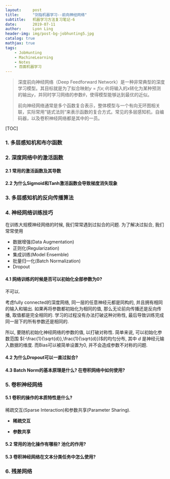```yaml
---
layout:     post
title:      "剑指机器学习--前向神经网络"
subtitle:   机器学习方法复习笔记-6
date:       2019-07-11
author:     Lyon Ling
header-img: img/post-bg-jobhunting5.jpg
catalog: true
mathjax: true
tags:
    - JobHunting
    - MachineLearning
    - Notes
    - 百面机器学习
---
```


> 深度前向神经网络（Deep Feedforward Network）是一种非常典型的深度学习模型。其目标就是为了拟合映射$y=f(x;\theta)$将输入的$x$转化为某种预测的输出$y$，并同时学习网络的参数$\theta$，使得模型能够达到最优的近似。
>
> 前向神经网络通常是多个函数复合表示，整体模型与一个有向无环图相关联，实际常用”链式法则“来表示函数的复合方式。常见的多层感知机，自编码器，以及卷积神经网络都是其中的一员。

[TOC]

### 1. 多层感知机和布尔函数



### 2. 深度网络中的激活函数

#### 2.1 常用的激活函数及其导数



#### 2.2 为什么Sigmoid和Tanh激活函数会导致梯度消失现象



### 3. 多层感知机的反向传播算法



### 4. 神经网络训练技巧

在训练大规模神经网络的时候, 我们常常遇到过拟合的问题. 为了解决过拟合, 我们常常使用

* 数据增强(Data Augmentation)
* 正则化(Regularization)
* 集成训练(Model Ensemble)
* 批量归一化(Batch Normalization)
* Dropout

#### 4.1 网络训练的时候是否可以初始化全部参数为0?

不可以.

考虑fully connected的深度网络, 同一层的任意神经元都是同构的, 并且拥有相同的输入和输出. 如果再将参数都初始化为相同的值, 那么无论前向传播还是反向传播, 取值都是完全相同的. 学习的过程没有办法打破这种对称性, 最后导致训练完成同一层下的所有参数还是相同的.

所以, 要随机初始化神经网络的参数的值, 以打破对称性. 简单来说, 可以初始化参数范围 $(-\frac{1}{\sqrt{d}},\frac{1}{\sqrt{d}})$的均匀分布, 其中 $d$ 是神经元输入数据的维度. 而Bias可以被简单设置为0, 并不会造成参数不对称的问题.

#### 4.2 为什么Dropout可以一直过拟合?



#### 4.3 Batch Norm的基本原理是什么? 在卷积网络中如何使用?



### 5. 卷积神经网络



#### 5.1 卷积的操作的本质特性是什么? 

稀疏交互(Sparse Interaction)和参数共享(Parameter Sharing).

* **稀疏交互**


* **参数共享**



#### 5.2 常用的池化操作有哪些? 池化的作用?



#### 5.3 卷积神经网络在文本分类任务中怎么使用?



### 6. 残差网络